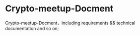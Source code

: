# Crypto-meetup-Docment
Crypto-meetup-Docment，including requirements &amp;&amp; technical documentation and so on; 
